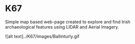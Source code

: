 # K67
Simple map based web-page created to explore and find Irish archaeological features using LIDAR and Aerial Imagery.

![alt text]../K67/images/Ballinturly.gif
      
